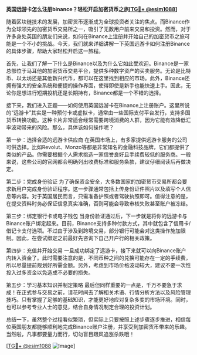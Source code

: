 **英国远游卡怎么注册binance？轻松开启加密货币之旅[[TG💪+ @esim1088](https://t.me/s/esim1088)]**

随着区块链技术的发展，加密货币逐渐成为全球投资者关注的焦点。而Binance作为全球领先的加密货币交易所之一，吸引了无数用户前来交易和投资。然而，对于许多身处英国的朋友们来说，如何在Binance上注册并开始自己的加密货币之旅可能是一个不小的挑战。今天，我们就来详细讲解一下英国远游卡如何注册Binance的具体步骤，帮助大家轻松开启这一旅程。

首先，让我们了解一下什么是Binance以及为什么它如此受欢迎。Binance是一家总部位于马耳他的加密货币交易平台，提供多种数字资产的买卖服务。无论是比特币、以太坊还是其他新兴代币，都可以在这里找到相应的市场。此外，Binance还拥有强大的安全系统和便捷的操作界面，使得即使是新手也能快速上手。因此，无论你是想进行短期投机还是长期持有，Binance都是一个不错的选择。

接下来，我们进入正题——如何使用英国远游卡在Binance上注册账户。这里所说的“远游卡”其实是一种预付卡或虚拟卡，通常由一些国际支付平台发行，支持多国货币转换功能。这种卡片非常适合经常需要跨境消费的人群，因为它能有效降低汇率波动带来的风险。那么，具体该如何操作呢？

第一步：选择合适的远游卡供应商
在英国市场上，有多家提供远游卡服务的公司可供选择。比如Revolut、Monzo等都是非常知名的金融科技品牌，它们都提供了类似的产品。你需要根据个人需求挑选一家信誉良好且手续费较低的服务商。一般来说，这些公司的官网都会明确列出收费标准和服务条款，建议仔细阅读后再做决定。

第二步：完成身份验证
为了确保资金安全，大多数国家的加密货币交易所都会要求新用户完成身份验证程序。这一步骤通常包括上传身份证件照片以及填写个人信息等内容。对于英国居民而言，只需准备护照或者驾驶执照即可。值得注意的是，在提交资料时务必保证信息真实准确，否则可能会导致审核失败甚至账户被冻结。

第三步：绑定银行卡或电子钱包
当身份验证通过后，下一步就是将你的远游卡与Binance账户绑定起来。目前，Binance支持多种付款方式，其中就包含了信用卡/借记卡支付选项。不过由于涉及到跨境交易，部分银行可能会对这类操作施加限制。因此，在尝试绑定之前最好先咨询下自己开户行的相关政策。

第四步：充值并开始交易
一旦成功绑定了远游卡，接下来就可以向Binance账户内转入资金了。此时需要注意的是，不同币种之间的兑换可能存在一定的手续费，所以尽量提前规划好所需金额。另外，考虑到市场价格波动较大，建议不要一次性投入过多资金以免造成不必要的损失。

第五步：学习基本知识并制定策略
最后但同样重要的一点是，千万不要急于求成！在正式参与交易之前，请花时间去了解相关术语、行情分析方法以及风险管理技巧。只有掌握了足够的基础知识，才能更好地应对复杂多变的市场环境。同时，也可以参考专业人士的意见，结合自身情况制定合理的投资计划。

总结一下，虽然整个过程看似繁琐，但实际上只要按照上述步骤逐步推进，相信每位英国朋友都能够顺利地完成Binance账户注册，并享受到加密货币带来的乐趣。当然啦，凡事都要量力而行，切勿盲目跟风追涨杀跌哦！

[[TG💪+ @esim1088](https://t.me/s/esim1088) ![Image](https://i.postimg.cc/4NQfJmqS/Snipaste-2025-05-13-00-14-12.png)]
